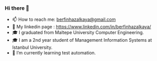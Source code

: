 ### Hi there 👋
- 📫 How to reach me: berfinhazalkaya@gmail.com
- 📝 My linkedin page : https://www.linkedin.com/in/berfinhazalkaya/
- 🎓 I graduated from Maltepe University Computer Engineering.
- 🎓 I am a 2nd year student of Management Information Systems at Istanbul University.
- 🔭 I’m currently learning test automation.

<!--
**berfinhazalkaya/berfinhazalkaya** is a ✨ _special_ ✨ repository because its `README.md` (this file) appears on your GitHub profile.

Here are some ideas to get you started:

- 🔭 I’m currently working on ...

- 👯 I’m looking to collaborate on ...
- 🤔 I’m looking for help with ...
- 💬 Ask me about ...


- 😄 Pronouns: ...
- ⚡ Fun fact: ...
-->
